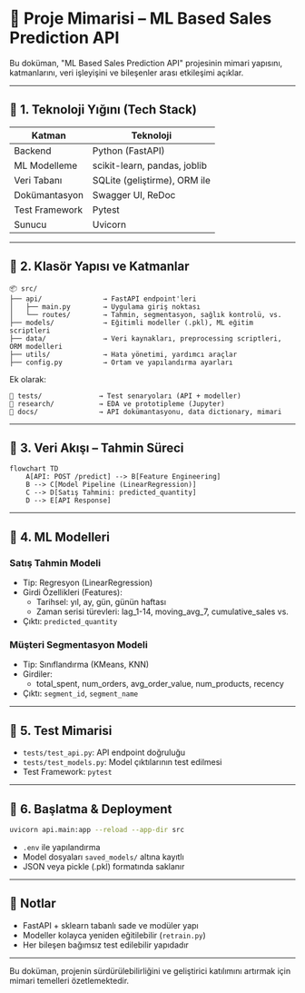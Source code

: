 
# 📐 Proje Mimarisi – ML Based Sales Prediction API

Bu doküman, "ML Based Sales Prediction API" projesinin mimari yapısını, katmanlarını, veri işleyişini ve bileşenler arası etkileşimi açıklar.

---

## 🔧 1. Teknoloji Yığını (Tech Stack)

| Katman        | Teknoloji                     |
|---------------|-------------------------------|
| Backend       | Python (FastAPI)              |
| ML Modelleme  | scikit-learn, pandas, joblib  |
| Veri Tabanı   | SQLite (geliştirme), ORM ile  |
| Dokümantasyon | Swagger UI, ReDoc             |
| Test Framework| Pytest                        |
| Sunucu        | Uvicorn                       |

---

## 🧱 2. Klasör Yapısı ve Katmanlar

```
📦 src/
├── api/               → FastAPI endpoint'leri
│   ├── main.py        → Uygulama giriş noktası
│   └── routes/        → Tahmin, segmentasyon, sağlık kontrolü, vs.
├── models/            → Eğitimli modeller (.pkl), ML eğitim scriptleri
├── data/              → Veri kaynakları, preprocessing scriptleri, ORM modelleri
├── utils/             → Hata yönetimi, yardımcı araçlar
├── config.py          → Ortam ve yapılandırma ayarları
```

Ek olarak:
```
📁 tests/              → Test senaryoları (API + modeller)
📁 research/           → EDA ve prototipleme (Jupyter)
📁 docs/               → API dokümantasyonu, data dictionary, mimari
```

---

## 🔄 3. Veri Akışı – Tahmin Süreci

```mermaid
flowchart TD
    A[API: POST /predict] --> B[Feature Engineering]
    B --> C[Model Pipeline (LinearRegression)]
    C --> D[Satış Tahmini: predicted_quantity]
    D --> E[API Response]
```

---

## 🤖 4. ML Modelleri

### Satış Tahmin Modeli
- Tip: Regresyon (LinearRegression)
- Girdi Özellikleri (Features):
  - Tarihsel: yıl, ay, gün, günün haftası
  - Zaman serisi türevleri: lag_1-14, moving_avg_7, cumulative_sales vs.
- Çıktı: `predicted_quantity`

### Müşteri Segmentasyon Modeli
- Tip: Sınıflandırma (KMeans, KNN)
- Girdiler:
  - total_spent, num_orders, avg_order_value, num_products, recency
- Çıktı: `segment_id`, `segment_name`

---

## 🧪 5. Test Mimarisi

- `tests/test_api.py`: API endpoint doğruluğu
- `tests/test_models.py`: Model çıktılarının test edilmesi
- Test Framework: `pytest`

---

## 🚀 6. Başlatma & Deployment

```bash
uvicorn api.main:app --reload --app-dir src
```

- `.env` ile yapılandırma
- Model dosyaları `saved_models/` altına kayıtlı
- JSON veya pickle (.pkl) formatında saklanır

---

## 📌 Notlar

- FastAPI + sklearn tabanlı sade ve modüler yapı
- Modeller kolayca yeniden eğitilebilir (`retrain.py`)
- Her bileşen bağımsız test edilebilir yapıdadır

---

Bu doküman, projenin sürdürülebilirliğini ve geliştirici katılımını artırmak için mimari temelleri özetlemektedir.
